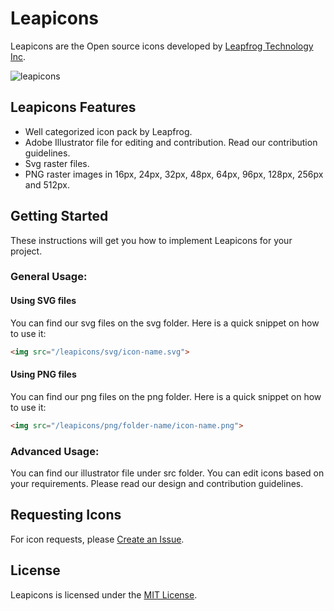 <h1>Leapicons</h1>
<p>Leapicons are the Open source icons developed by <a href="https://www.lftechnology.com/">Leapfrog Technology Inc</a>.</p>

![leapicons](https://user-images.githubusercontent.com/9412395/27432866-c7aa7c46-5771-11e7-93cb-15ba43f48128.png "Leapicons")

<h2>Leapicons Features</h2>
<ul>
  <li>Well categorized icon pack by Leapfrog.</li>
  <li>Adobe Illustrator file for editing and contribution. Read our contribution guidelines.</li>
  <li>Svg raster files.</li>
  <li>PNG raster images in 16px, 24px, 32px, 48px, 64px, 96px, 128px, 256px and 512px.</li>
</ul>

<h2>Getting Started</h2>
These instructions will get you how to implement Leapicons for your project. 

<h3>General Usage:</h3>
<h4>Using SVG files</h4>
You can find our svg files on the svg folder. Here is a quick snippet on how to use it:

```html
<img src="/leapicons/svg/icon-name.svg">
```

<h4>Using PNG files</h4>
You can find our png files on the png folder. Here is a quick snippet on how to use it:

```html
<img src="/leapicons/png/folder-name/icon-name.png">
```
<h3>Advanced Usage:</h3>
<p>You can find our illustrator file under src folder. You can edit icons based on your requirements. Please read our design and contribution guidelines.</p>

<h2>Requesting Icons</h2>
<p>For icon requests, please <a href="https://github.com/leapfrogtechnology/Leapicons/issues/new">Create an Issue</a>.</p>

<h2>License</h2>
<p>Leapicons is licensed under the <a href="https://github.com/leapfrogtechnology/Leapicons/blob/master/License">MIT License</a>.<p>
